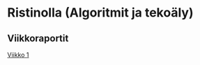# Ristinolla (Algoritmit ja tekoäly)

## Viikkoraportit
[Viikko 1](https://github.com/sonjasil/ristinolla/blob/main/Dokumentaatio/viikkoraportit/viikko1.md)